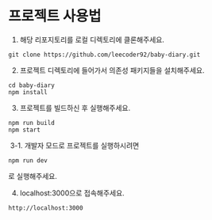 # 프로젝트 사용법

1. 해당 리포지토리를 로컬 디렉토리에 클론해주세요.

```
git clone https://github.com/leecoder92/baby-diary.git
```

2. 프로젝트 디렉토리에 들어가서 의존성 패키지들을 설치해주세요.

```
cd baby-diary
npm install
```

3. 프로젝트를 빌드하신 후 실행해주세요.

```
npm run build
npm start
```

​	3-1. 개발자 모드로 프로젝트를 실행하시려면

```
npm run dev
```

로 실행해주세요.

4.  localhost:3000으로 접속해주세요.

```
http://localhost:3000
```



